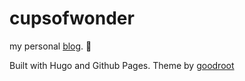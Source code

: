 # cupsofwonder

my personal [blog](https://jessicalins.github.io/blog/). :cherry_blossom:

Built with Hugo and Github Pages.
Theme by [goodroot](https://github.com/goodroot/hugo-classic)
